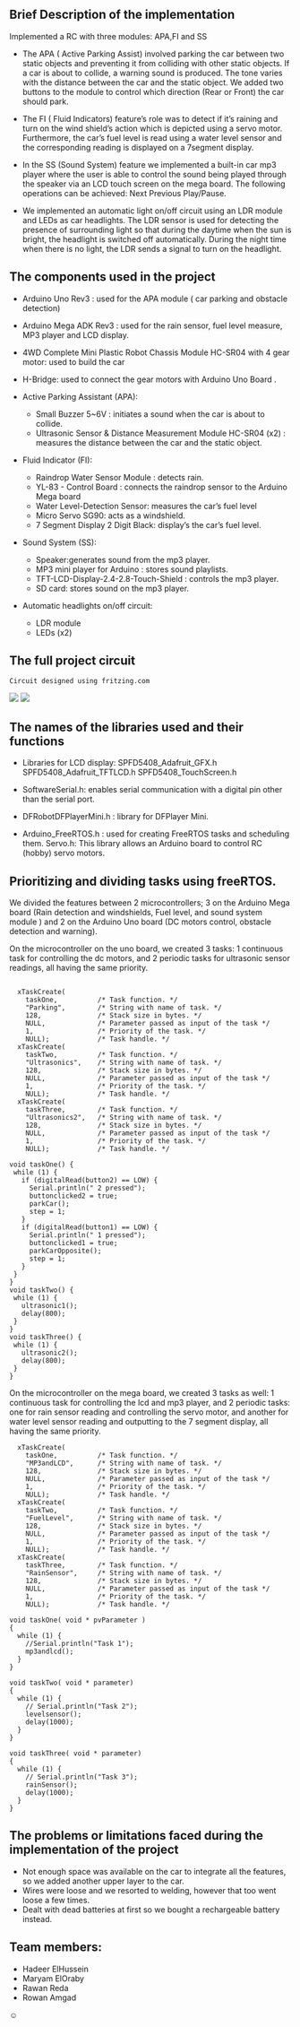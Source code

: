
## Brief Description of the implementation

Implemented a RC with three modules: APA,FI and SS





 - The APA ( Active Parking Assist) involved parking the car between two static objects and preventing it from colliding with other static objects. If a car is about to collide, a warning sound is produced. The tone varies with the distance between the car and the static object.
We added two buttons to the module to control which direction (Rear or Front) the car should park.
	
-  The FI ( Fluid Indicators) feature’s role was to detect if it’s raining and turn on the wind shield’s action which is depicted using a servo motor. Furthermore, the car’s fuel level is read using a water level sensor and the corresponding reading is displayed on a 7segment display.  

-  In the SS (Sound System) feature we implemented a built-in car mp3 player where the user is able to control the sound being played through the speaker via an LCD touch screen on the mega board. The following operations can be achieved:
Next 
Previous 
Play/Pause.

-  We implemented an automatic light on/off circuit using an LDR module and LEDs as car headlights. The LDR sensor is used for detecting the presence of surrounding light so that during the daytime when the sun is bright, the headlight is switched off automatically. During the night time when there is no light, the LDR sends a signal to turn on the headlight.


## The components used in the project

- Arduino Uno Rev3 : used for the APA module ( car parking and obstacle detection)

- Arduino Mega ADK Rev3 : used for the rain sensor, fuel level measure, MP3 player and LCD display. 

- 4WD Complete Mini Plastic Robot Chassis Module HC-SR04 with 4 gear motor: used  to build the car

- H-Bridge: used to connect the gear motors with Arduino Uno Board .



- Active Parking Assistant (APA):

  - Small Buzzer 5~6V : initiates a sound when the car is about to collide.
  - Ultrasonic Sensor & Distance Measurement Module HC-SR04 (x2) : measures the distance between the car and the static object. 


- Fluid Indicator (FI): 

  - Raindrop Water Sensor Module : detects rain.
  - YL-83 - Control Board : connects the raindrop sensor to the Arduino Mega board 
  - Water Level-Detection Sensor: measures the car’s fuel level
  - Micro Servo SG90: acts as a windshield.
  - 7 Segment Display 2 Digit Black: display’s the car’s fuel level.

- Sound System (SS):

  - Speaker:generates sound from the mp3 player.
  - MP3 mini player for Arduino : stores sound playlists.
  - TFT-LCD-Display-2.4-2.8-Touch-Shield : controls the mp3 player. 
  - SD card: stores sound on the mp3 player.

- Automatic headlights on/off circuit:
  - LDR module
  - LEDs (x2)
 
 
## The full project circuit

	Circuit designed using fritzing.com
 
<img src="https://github.com/mareloraby/Wheels-On-The-Road/blob/main/MegaCode/mega_bb.jpg" />


<img src="https://github.com/mareloraby/Wheels-On-The-Road/blob/main/parking/Uno_bb.jpg" />



## The names of the libraries used and their functions
- Libraries for LCD display:
  SPFD5408_Adafruit_GFX.h
  SPFD5408_Adafruit_TFTLCD.h
  SPFD5408_TouchScreen.h

- SoftwareSerial.h:  enables serial communication with a digital pin other than the serial port. 

- DFRobotDFPlayerMini.h : library for DFPlayer Mini.

- Arduino_FreeRTOS.h : used for creating FreeRTOS tasks and scheduling them. 
Servo.h: This library allows an Arduino board to control RC (hobby) servo motors. 



## Prioritizing and dividing tasks using freeRTOS.

We divided the features between 2 microcontrollers; 3 on the Arduino Mega board (Rain detection and windshields, Fuel level, and sound system module  ) and 2 on the Arduino Uno board (DC motors control, obstacle detection and warning).

On the microcontroller on the uno board, we created 3 tasks: 1 continuous task for controlling the dc motors, and 2 periodic tasks for ultrasonic sensor readings, all having the same priority.
```

  xTaskCreate(
    taskOne,          /* Task function. */
    "Parking",        /* String with name of task. */
    128,              /* Stack size in bytes. */
    NULL,             /* Parameter passed as input of the task */
    1,                /* Priority of the task. */
    NULL);            /* Task handle. */
  xTaskCreate(
    taskTwo,          /* Task function. */
    "Ultrasonics",    /* String with name of task. */
    128,              /* Stack size in bytes. */
    NULL,             /* Parameter passed as input of the task */
    1,                /* Priority of the task. */
    NULL);            /* Task handle. */
  xTaskCreate(
    taskThree,        /* Task function. */
    "Ultrasonics2",   /* String with name of task. */
    128,              /* Stack size in bytes. */
    NULL,             /* Parameter passed as input of the task */
    1,                /* Priority of the task. */
    NULL);            /* Task handle. */
 ```
 ```
void taskOne() {
  while (1) {
    if (digitalRead(button2) == LOW) {
      Serial.println(" 2 pressed");
      buttonclicked2 = true;
      parkCar();
      step = 1;
    }
    if (digitalRead(button1) == LOW) {
      Serial.println(" 1 pressed");
      buttonclicked1 = true;
      parkCarOpposite();
      step = 1;
    }
  }
}
void taskTwo() {
  while (1) {
    ultrasonic1();
    delay(800);
  }
}
void taskThree() {
  while (1) {
    ultrasonic2();
    delay(800);
  }
}

```

On the microcontroller on the mega board, we created 3 tasks as well: 1 continuous task for controlling the lcd and mp3 player, and 2 periodic tasks: one for rain sensor reading and controlling the servo motor, and another for water level sensor reading and outputting to the 7 segment display, all having the same priority.

```
  xTaskCreate(
    taskOne,          /* Task function. */
    "MP3andLCD",      /* String with name of task. */
    128,              /* Stack size in bytes. */
    NULL,             /* Parameter passed as input of the task */
    1,                /* Priority of the task. */
    NULL);            /* Task handle. */
  xTaskCreate(
    taskTwo,          /* Task function. */
    "FuelLevel",      /* String with name of task. */
    128,              /* Stack size in bytes. */
    NULL,             /* Parameter passed as input of the task */
    1,                /* Priority of the task. */
    NULL);            /* Task handle. */
  xTaskCreate(
    taskThree,        /* Task function. */
    "RainSensor",     /* String with name of task. */
    128,              /* Stack size in bytes. */
    NULL,             /* Parameter passed as input of the task */
    1,                /* Priority of the task. */
    NULL);            /* Task handle. */
```
```
void taskOne( void * pvParameter )
{
  while (1) {
    //Serial.println("Task 1");
    mp3andlcd();
  }
}

void taskTwo( void * parameter)
{
  while (1) {
    // Serial.println("Task 2");
    levelsensor();
    delay(1000);
  }
}

void taskThree( void * parameter)
{
  while (1) {
    // Serial.println("Task 3");
    rainSensor();
    delay(1000);
  }
}

```

## The problems or limitations faced during the implementation of the project

- Not enough space was available on the car to integrate all the features, so we added another upper layer to the car. 
- Wires were loose and we resorted to welding, however that too went loose a few times. 
- Dealt with dead batteries at first so we bought a rechargeable battery instead. 

## Team members:
- Hadeer ElHussein
- Maryam ElOraby
- Rawan Reda
- Rowan Amgad


☺



